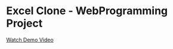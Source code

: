 # Excel Clone - WebProgramming Project

<a href="https://youtu.be/3DA4S1pNSa8">Watch Demo Video</a>
